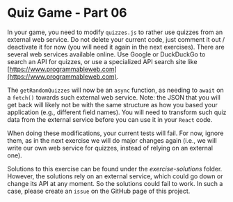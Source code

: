 # Quiz Game - Part 06


In your game, you need to modify `quizzes.js` to rather use quizzes from an external web service.
Do not delete your current code, just comment it out / deactivate it for now (you will need it again
in the next exercises).
There are several web services available online.
Use Google or DuckDuckGo to search an API for quizzes, or use a specialized API search site 
like [https://www.programmableweb.com](https://www.programmableweb.com).  
 

The `getRandomQuizzes` will now be an `async` function, as needing to `await` on a `fetch()`
towards such external web service.
Note: the JSON that you will get back will likely not be with the same structure as how you
based your application (e.g., different field names). 
You will need to transform such quiz data from the external service
before you can use it in your `React` code.

When doing these modifications, your current tests will fail.
For now, ignore them, as in the next exercise we will do major changes again (i.e., we will write our own
web service for quizzes, instead of relying on an external one).

Solutions to this exercise can be found under the *exercise-solutions* folder.
However, the solutions rely on an external service, which could go down or change its API at any
moment. So the solutions could fail to work. In such a case, please create an `issue` on the GitHub
page of this project. 


